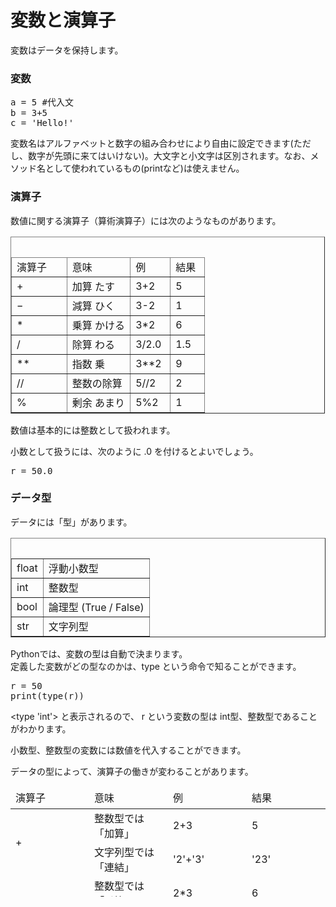 # 変数と演算子

<p>変数はデータを保持します。</p>
<h3>変数</h3>
<pre class="brush: python; gutter: false">a = 5 #代入文
b = 3+5
c = &#039;Hello!&#039;</pre>
<p>変数名はアルファベットと数字の組み合わせにより自由に設定できます(ただし、数字が先頭に来てはいけない)。大文字と小文字は区別されます。なお、メソッド名として使われているもの(printなど)は使えません。</p>
<h3>演算子</h3>
<p>数値に関する演算子（算術演算子）には次のようなものがあります。</p>
<table style="width: 99.8413%;" border="1"><caption> </caption>
<thead>
<tr>
<td style="width: 28.6169%;">演算子</td>
<td style="width: 32.7504%;">意味</td>
<td style="width: 20.6677%;">例</td>
<td style="width: 17.806%;">結果</td>
</tr>
</thead>
<tbody>
<tr>
<td style="width: 28.6169%;">+</td>
<td style="width: 32.7504%;">加算 たす</td>
<td style="width: 20.6677%;">3+2</td>
<td style="width: 17.806%;">5</td>
</tr>
<tr>
<td style="width: 28.6169%;">−</td>
<td style="width: 32.7504%;">減算 ひく</td>
<td style="width: 20.6677%;">3-2</td>
<td style="width: 17.806%;">1</td>
</tr>
<tr>
<td style="width: 28.6169%;">*</td>
<td style="width: 32.7504%;">乗算 かける</td>
<td style="width: 20.6677%;">3*2</td>
<td style="width: 17.806%;">6</td>
</tr>
<tr>
<td style="width: 28.6169%;">/</td>
<td style="width: 32.7504%;">除算 わる</td>
<td style="width: 20.6677%;">3/2.0</td>
<td style="width: 17.806%;">1.5</td>
</tr>
<tr>
<td style="width: 28.6169%;">**</td>
<td style="width: 32.7504%;">指数 乗</td>
<td style="width: 20.6677%;">3**2</td>
<td style="width: 17.806%;">9</td>
</tr>
<tr>
<td style="width: 28.6169%;">//</td>
<td style="width: 32.7504%;">整数の除算</td>
<td style="width: 20.6677%;">5//2</td>
<td style="width: 17.806%;">2</td>
</tr>
<tr>
<td style="width: 28.6169%;">%</td>
<td style="width: 32.7504%;">剰余 あまり</td>
<td style="width: 20.6677%;">5%2</td>
<td style="width: 17.806%;">1</td>
</tr>
</tbody>
</table>
<p>数値は基本的には整数として扱われます。</p>
<p>小数として扱うには、次のように .0 を付けるとよいでしょう。</p>
<pre class="brush: processing; gutter: true">r = 50.0</pre>
<h3>データ型</h3>
<p>データには「型」があります。</p>
<table border="1"><caption> </caption>
<tbody>
<tr>
<td>float</td>
<td>浮動小数型</td>
</tr>
<tr>
<td>int</td>
<td>整数型</td>
</tr>
<tr>
<td>bool</td>
<td>論理型 (True / False)</td>
</tr>
<tr>
<td>str</td>
<td>文字列型</td>
</tr>
</tbody>
</table>
<p>Pythonでは、変数の型は自動で決まります。<br />定義した変数がどの型なのかは、type という命令で知ることができます。</p>
<pre class="brush: processing; gutter: true">r = 50
print(type(r))</pre>
<p>&lt;type 'int'&gt; と表示されるので、 r という変数の型は int型、整数型であることがわかります。</p>
<p>小数型、整数型の変数には数値を代入することができます。</p>
<p>データの型によって、演算子の働きが変わることがあります。</p>
<table style="border-collapse: collapse; width: 100%; height: 175px;">
<thead>
<tr style="height: 35px;">
<td style="width: 25%; height: 35px;">演算子</td>
<td style="width: 25%; height: 35px;">意味</td>
<td style="width: 25%; height: 35px;">例</td>
<td style="width: 25%; height: 35px;">結果</td>
</tr>
</thead>
<tbody>
<tr style="height: 35px;">
<td style="width: 25%; height: 70px;" rowspan="2">+</td>
<td style="width: 25%; height: 35px;">整数型では「加算」</td>
<td style="width: 25%; height: 35px;">2+3</td>
<td style="width: 25%; height: 35px;">5</td>
</tr>
<tr style="height: 35px;">
<td style="width: 25%; height: 35px;">文字列型では「連結」</td>
<td style="width: 25%; height: 35px;">'2'+'3'</td>
<td style="width: 25%; height: 35px;">'23'</td>
</tr>
<tr style="height: 35px;">
<td style="width: 25%; height: 70px;" rowspan="2">*</td>
<td style="width: 25%; height: 35px;">整数型では「乗算」</td>
<td style="width: 25%; height: 35px;">2*3</td>
<td style="width: 25%; height: 35px;">6</td>
</tr>
<tr style="height: 35px;">
<td style="width: 25%; height: 35px;">文字列型では「繰り返し」</td>
<td style="width: 25%; height: 35px;">'2'*3</td>
<td style="width: 25%; height: 35px;">'222'</td>
</tr>
</tbody>
</table>
